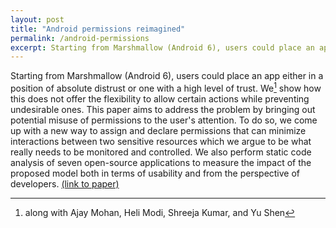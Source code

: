 ```yaml
---
layout: post
title: "Android permissions reimagined"
permalink: /android-permissions
excerpt: Starting from Marshmallow (Android 6), users could place an app either in a position of absolute distrust or one with a high level of trust. We show how this does not offer the flexibility to allow certain actions while preventing undesirable ones. This paper aims to address the problem by...
---
```


<!-- note: sync with excerpt -->
Starting from Marshmallow (Android 6), users could place an app either in a position of absolute distrust or one with a high level of trust. We[^1] show how this does not offer the flexibility to allow certain actions while preventing undesirable ones. This paper aims to address the problem by bringing out potential misuse of permissions to the user's attention. To do so, we come up with a new way to assign and declare permissions that can minimize interactions between two sensitive resources which we argue to be what really needs to be monitored and controlled. We also perform static code analysis of seven open-source applications to measure the impact of the proposed model both in terms of usability and from the perspective of developers.
<a target="_blank" href="http://kandarp.xyz/files/kandarp-permissions.pdf">(link to paper)</a>

<!-- Defined a new, secure permission model for Android that prevents misuse of permissions while reducing user interruption -->

[^1]: along with Ajay Mohan, Heli Modi, Shreeja Kumar, and Yu Shen
